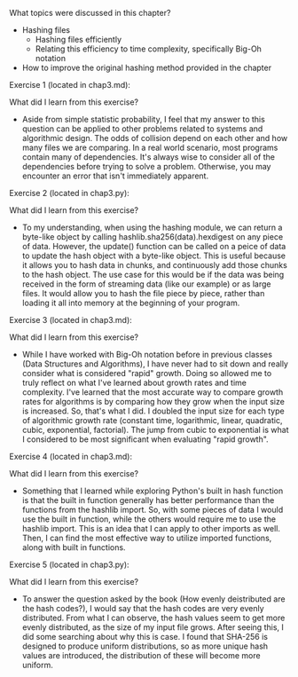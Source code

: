 What topics were discussed in this chapter?
- Hashing files
    - Hashing files efficiently
    - Relating this efficiency to time complexity, specifically Big-Oh notation
- How to improve the original hashing method provided in the chapter

Exercise 1 (located in chap3.md):

What did I learn from this exercise?
- Aside from simple statistic probability, I feel that my answer to this question can be applied to other problems related to systems and algorithmic design. The odds of collision depend on each other and how many files we are comparing. In a real world scenario, most programs contain many of dependencies. It's always wise to consider all of the dependencies before trying to solve a problem. Otherwise, you may encounter an error that isn't immediately apparent.

Exercise 2 (located in chap3.py):

What did I learn from this exercise?
- To my understanding, when using the hashing module, we can return a byte-like object by calling hashlib.sha256(data).hexdigest on any piece of data.
However, the update() function can be called on a peice of data to update the hash object with a byte-like object. This is useful because it allows you to hash data in chunks, and continuously add those chunks to the hash object. The use case for this would be if the data was being received in the form of streaming data (like our example) or as large files. It would allow you to hash the file piece by piece, rather than loading it all into memory at the beginning of your program.

Exercise 3 (located in chap3.md):

What did I learn from this exercise?
- While I have worked with Big-Oh notation before in previous classes (Data Structures and Algorithms), I have never had to sit down and really consider what is considered "rapid" growth. Doing so allowed me to truly reflect on what I've learned about growth rates and time complexity. I've learned that the most accurate way to compare growth rates for algorithms is by comparing how they grow when the input size is increased. So, that's what I did. I doubled the input size for each type of algorithmic growth rate (constant time, logarithmic, linear, quadratic, cubic, exponential, factorial). The jump from cubic to exponential is what I considered to be most significant when evaluating "rapid growth".

Exercise 4 (located in chap3.md):

What did I learn from this exercise?
- Something that I learned while exploring Python's built in hash function is that the built in function generally has better performance than the functions from the hashlib import. So, with some pieces of data I would use the built in function, while the others would require me to use the hashlib import. This is an idea that I can apply to other imports as well. Then, I can find the most effective way to utilize imported functions, along with built in functions.

Exercise 5 (located in chap3.py):

What did I learn from this exercise?
- To answer the question asked by the book (How evenly deistributed are the hash codes?), I would say that the hash codes are very evenly distributed. From what I can observe, the hash values seem to get more evenly distributed, as the size of my input file grows. After seeing this, I did some searching about why this is case. I found that SHA-256 is designed to produce uniform distributions, so as more unique hash values are introduced, the distribution of these will become more uniform.